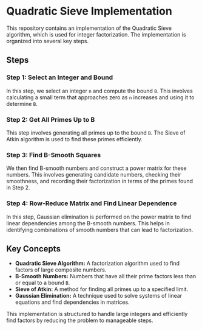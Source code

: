# Quadratic Sieve Implementation

This repository contains an implementation of the Quadratic Sieve algorithm, which is used for integer factorization. The implementation is organized into several key steps.

## Steps

### Step 1: Select an Integer and Bound

In this step, we select an integer `n` and compute the bound `B`. This involves calculating a small term that approaches zero as `n` increases and using it to determine `B`.

### Step 2: Get All Primes Up to B

This step involves generating all primes up to the bound `B`. The Sieve of Atkin algorithm is used to find these primes efficiently.

### Step 3: Find B-Smooth Squares

We then find B-smooth numbers and construct a power matrix for these numbers. This involves generating candidate numbers, checking their smoothness, and recording their factorization in terms of the primes found in Step 2.

### Step 4: Row-Reduce Matrix and Find Linear Dependence

In this step, Gaussian elimination is performed on the power matrix to find linear dependencies among the B-smooth numbers. This helps in identifying combinations of smooth numbers that can lead to factorization.

## Key Concepts

- **Quadratic Sieve Algorithm:** A factorization algorithm used to find factors of large composite numbers.
- **B-Smooth Numbers:** Numbers that have all their prime factors less than or equal to a bound `B`.
- **Sieve of Atkin:** A method for finding all primes up to a specified limit.
- **Gaussian Elimination:** A technique used to solve systems of linear equations and find dependencies in matrices.

This implementation is structured to handle large integers and efficiently find factors by reducing the problem to manageable steps.
